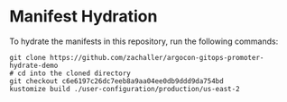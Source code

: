 # Manifest Hydration

To hydrate the manifests in this repository, run the following commands:

```shell
git clone https://github.com/zachaller/argocon-gitops-promoter-hydrate-demo
# cd into the cloned directory
git checkout c6e6197c26dc7eeb8a9aa04ee0db9ddd9da754bd
kustomize build ./user-configuration/production/us-east-2
```

